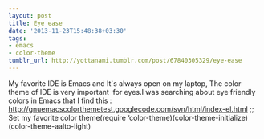 ```yaml
---
layout: post
title: Eye ease
date: '2013-11-23T15:48:38+03:30'
tags:
- emacs
- color-theme
tumblr_url: http://yottanami.tumblr.com/post/67840305329/eye-ease
---
```

My favorite IDE is Emacs and It`s always open on my laptop, The color theme of IDE is very important  for eyes.I was searching about eye friendly colors in Emacs that I find this :
http://gnuemacscolorthemetest.googlecode.com/svn/html/index-el.html
;; Set my favorite color theme(require ‘color-theme)(color-theme-initialize)(color-theme-aalto-light)

